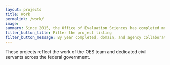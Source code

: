 ```yaml
---
layout: projects
title: Work
permalink: /work/
image:
summary: Since 2015, the Office of Evaluation Sciences has completed more than 45 evaluations with more than a dozen agencies.
filter_button_title: Filter the project listing
filter_button_message: By year completed, domain, and agency collaborator
---
```


These projects reflect the work of the OES team and dedicated civil servants across the federal government.
